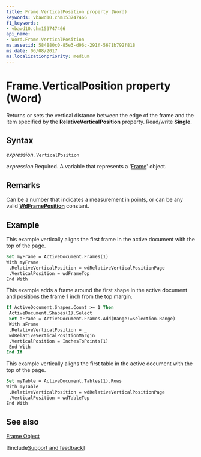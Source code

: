 ```yaml
---
title: Frame.VerticalPosition property (Word)
keywords: vbawd10.chm153747466
f1_keywords:
- vbawd10.chm153747466
api_name:
- Word.Frame.VerticalPosition
ms.assetid: 584880c0-85e3-d96c-291f-5671b792f818
ms.date: 06/08/2017
ms.localizationpriority: medium
---
```



# Frame.VerticalPosition property (Word)

Returns or sets the vertical distance between the edge of the frame and the item specified by the **RelativeVerticalPosition** property. Read/write **Single**.


## Syntax

_expression_. `VerticalPosition`

_expression_ Required. A variable that represents a '[Frame](Word.Frame.md)' object.


## Remarks

Can be a number that indicates a measurement in points, or can be any valid **[WdFramePosition](Word.WdFramePosition.md)** constant.


## Example

This example vertically aligns the first frame in the active document with the top of the page.


```vb
Set myFrame = ActiveDocument.Frames(1) 
With myFrame 
 .RelativeVerticalPosition = wdRelativeVerticalPositionPage 
 .VerticalPosition = wdFrameTop 
End With
```

This example adds a frame around the first shape in the active document and positions the frame 1 inch from the top margin.




```vb
If ActiveDocument.Shapes.Count >= 1 Then 
 ActiveDocument.Shapes(1).Select 
 Set aFrame = ActiveDocument.Frames.Add(Range:=Selection.Range) 
 With aFrame 
 .RelativeVerticalPosition = _ 
 wdRelativeVerticalPositionMargin 
 .VerticalPosition = InchesToPoints(1) 
 End With 
End If
```

This example vertically aligns the first table in the active document with the top of the page.




```vb
Set myTable = ActiveDocument.Tables(1).Rows 
With myTable 
 .RelativeVerticalPosition = wdRelativeVerticalPositionPage 
 .VerticalPosition = wdTableTop 
End With
```


## See also


[Frame Object](Word.Frame.md)

[!include[Support and feedback](~/includes/feedback-boilerplate.md)]